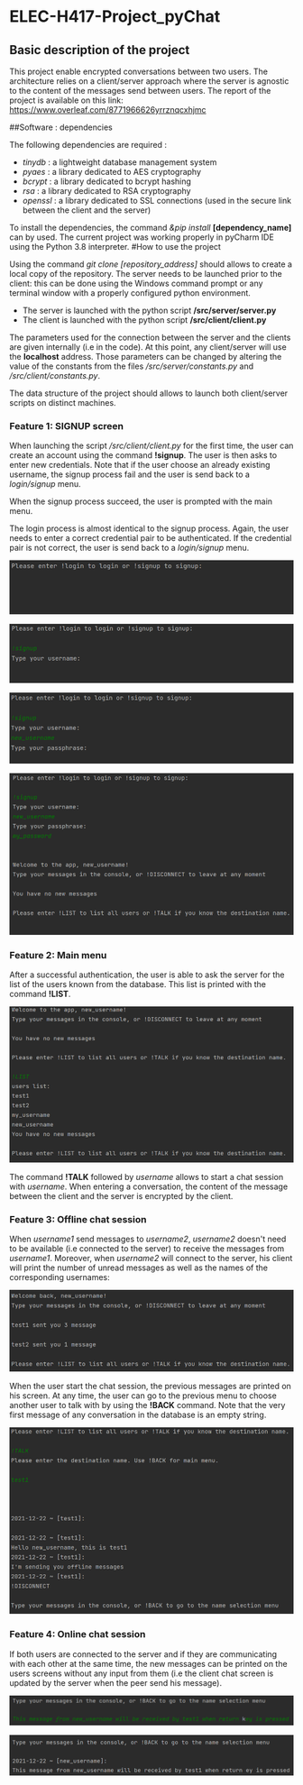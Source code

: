 

# ELEC-H417-Project_pyChat
## Basic description of the project
This project enable encrypted conversations between two users. The architecture relies on a client/server approach where the server is agnostic to the content of the messages send between users. The report of the project is available on this link: https://www.overleaf.com/8771966626yrrznqcxhjmc



##Software : dependencies

The following dependencies are required : 
- *tinydb* : a lightweight database management system
- *pyaes* : a library dedicated to AES cryptography
- *bcrypt* : a library dedicated to bcrypt hashing 
- *rsa* : a library dedicated to RSA cryptography 
- *openssl* : a library dedicated to SSL connections (used in the secure link between the client and the server)

To install the dependencies, the command *&pip install* **[dependency_name]** can by used. The current project was working properly in pyCharm IDE using the Python 3.8 interpreter.
#How to use the project

Using the command *git clone *[repository_address]** should allows to create a local copy of the repository. The server needs to be launched prior to the client: this can be done using the Windows command prompt or any terminal window with a properly configured python environment. 

- The server is launched with the python script **/src/server/server.py** 
- The client is launched with the python script **/src/client/client.py**

The parameters used for the connection between the server and the clients are given internally (i.e in the code). At this point, any client/server will use the **localhost** address. Those parameters can be changed by altering the value of the constants from the files */src/server/constants.py* and */src/client/constants.py*.

The data structure of the project should allows to launch both client/server scripts on distinct machines.
### Feature 1: SIGNUP screen

When launching the script */src/client/client.py* for the first time, the user can create an account using the command **!signup**. The user is then asks to enter new credentials. Note that if the user choose an already existing username, the signup process fail and the user is send back to a *login/signup* menu.


When the signup process succeed, the user is prompted with the main menu. 

The login process is almost identical to the signup process. Again, the user needs to enter a correct credential pair to be authenticated. If the credential pair is not correct, the user is send back to a *login/signup* menu.

![signup_screen](images/signup.png)

![signup_screen2](images/signup2.png)

![signup_screen3](images/signup3.png)

![signup_screen4](images/signup4.png)

### Feature 2: Main menu
After a successful authentication, the user is able to ask the server for the list of the users known from the database. This list is printed with the command **!LIST**.

![signup_screen4](images/main_menu_1.png)

The command **!TALK** followed by *username* allows to start a chat session with *username*. When entering a conversation, the content of the message between the client and the server is encrypted by the client. 

### Feature 3: Offline chat session
When *username1* send messages to *username2*, *username2* doesn't need to be available (i.e connected to the server) to receive the messages from *username1*. Moreover, when *username2* will connect to the server, his client will print the number of unread messages as well as the names of the corresponding usernames:

![signup_screen4](images/offline_chat1.png)

When the user start the chat session, the previous messages are printed on his screen. At any time, the user can go to the previous menu to choose another user to talk with by using the **!BACK** command. Note that the very first message of any conversation in the database is an empty string.

![signup_screen4](images/offline_chat2.png)

### Feature 4: Online chat session
If both users are connected to the server and if they are communicating with each other at the same time, the new messages can be printed on the users screens without any input from them (i.e the client chat screen is updated by the server when the peer send his message). 

![signup_screen4](images/online_chat1.png)

![signup_screen4](images/online_chat2.png)

